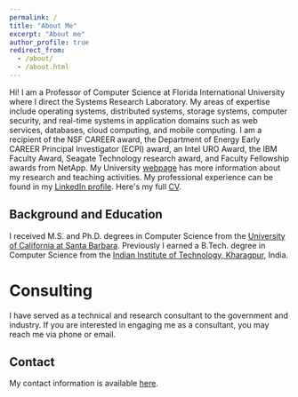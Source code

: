```yaml
---
permalink: /
title: "About Me"
excerpt: "About me"
author_profile: true
redirect_from:
  - /about/
  - /about.html
---
```


Hi! I am a Professor of Computer Science at Florida International University where I direct the Systems Research Laboratory. My areas of expertise include operating systems, distributed systems, storage systems, computer security, and real-time systems in application domains such as web services, databases, cloud computing, and mobile computing.  I am a recipient of the NSF CAREER award, the Department of Energy Early CAREER Principal Investigator (ECPI) award, an Intel URO Award, the IBM Faculty Award, Seagate Technology research award, and Faculty Fellowship awards from NetApp. My University [webpage](https://users.cs.fiu.edu/~raju/WWW) has more information about my research and teaching activities. My professional experience can be found in my [LinkedIn profile](https://www.linkedin.com/in/raju-rangaswami-7b3b6849/). Here's my full [CV](/cv/).

Background and Education
------
I received M.S. and Ph.D. degrees in Computer Science from the [University of California at Santa Barbara](https://www.cs.ucsb.edu/). Previously I earned a B.Tech. degree in Computer Science from the [Indian Institute of Technology, Kharagpur](http://cse.iitkgp.ac.in/), India.


Consulting
======
I have served as a technical and research consultant to the government and industry. If you are interested in engaging me as a consultant, you may reach me via phone or email.

Contact
------
My contact information is available [here](/contact/).


